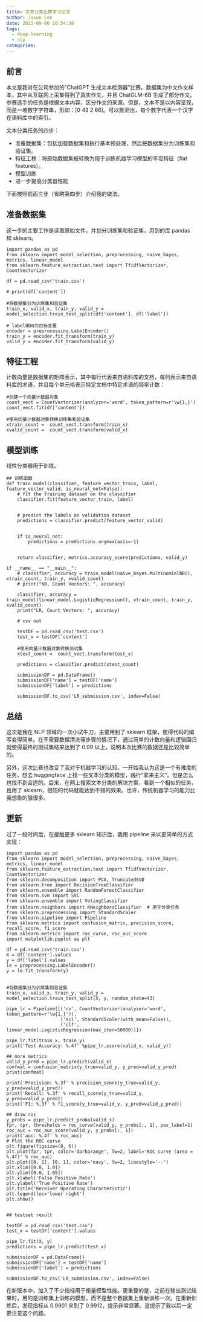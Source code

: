 ```yaml
---
title: 文本分类比赛学习记录
author: Jason Lee
date: 2023-09-06 10:54:38
tags:
  - deep-learning
  - nlp
categories:
---
```


## 前言

本文是我对在公司参加的“ChatGPT 生成文本检测器”比赛。数据集为中文作文样本，其中从互联网上采集得到了真实作文，并且 ChatGLM-6B 生成了部分作文。参赛选手的任务是根据文本内容，区分作文的来源。但是，文本不是以内容呈现，而是一堆数字字符串，形如：[0 43 2 66]。可以推测出，每个数字代表一个汉字在语料库中的索引。

文本分类任务的四步：

- 准备数据集：包括加载数据集和执行基本预处理，然后把数据集分为训练集和验证集。
- 特征工程：将原始数据集被转换为用于训练机器学习模型的平坦特征（flat features）。
- 模型训练
- 进一步提高分类器性能

下面按照前面三步（省略第四步）介绍我的做法。

## 准备数据集

这一步的主要工作是读取原始文件，并划分训练集和验证集，用到的库 pandas 和 sklearn。

```
import pandas as pd
from sklearn import model_selection, preprocessing, naive_bayes, metrics, linear_model
from sklearn.feature_extraction.text import TfidfVectorizer, CountVectorizer

df = pd.read_csv('train.csv')

# print(df['content'])

#将数据集分为训练集和验证集
train_x, valid_x, train_y, valid_y = model_selection.train_test_split(df['content'], df['label'])

# label编码为目标变量
encoder = preprocessing.LabelEncoder()
train_y = encoder.fit_transform(train_y)
valid_y = encoder.fit_transform(valid_y)
```

## 特征工程

计数向量是数据集的矩阵表示，其中每行代表来自语料库的文档，每列表示来自语料库的术语，并且每个单元格表示特定文档中特定术语的频率计数：

```
#创建一个向量计数器对象
count_vect = CountVectorizer(analyzer='word', token_pattern=r'\w{1,}')
count_vect.fit(df['content'])

#使用向量计数器对象转换训练集和验证集
xtrain_count =  count_vect.transform(train_x)
xvalid_count =  count_vect.transform(valid_x)
```

## 模型训练

线性分类器用于训练。

```
## 训练函数
def train_model(classifier, feature_vector_train, label, feature_vector_valid, is_neural_net=False):
    # fit the training dataset on the classifier
    classifier.fit(feature_vector_train, label)


    # predict the labels on validation dataset
    predictions = classifier.predict(feature_vector_valid)


    if is_neural_net:
        predictions = predictions.argmax(axis=-1)


    return classifier, metrics.accuracy_score(predictions, valid_y)

if __name__ == "__main__":
    # classifier, accuracy = train_model(naive_bayes.MultinomialNB(), xtrain_count, train_y, xvalid_count)
    # print("NB, Count Vectors: ", accuracy)

    classifier, accuracy = train_model(linear_model.LogisticRegression(), xtrain_count, train_y, xvalid_count)
    print("LR, Count Vectors: ", accuracy)

    # csv out

    testDF = pd.read_csv('test.csv')
    test_x = testDF['content']

    #使用向量计数器对象转换测试集
    xtest_count =  count_vect.transform(test_x)

    predictions = classifier.predict(xtest_count)

    submissionDF = pd.DataFrame()
    submissionDF['name'] = testDF['name']
    submissionDF['label'] = predictions

    submissionDF.to_csv('LR_submission.csv', index=False)
```

## 总结

这次是我在 NLP 领域的一次小试牛刀，主要用到了 sklearn 框架，使得代码的编写变得简单。在不需要数据清洗等步骤的情况下，通过简单的计数向量和逻辑回归就使得最终的测试集结果达到了 0.99 以上，说明本次比赛的数据还是比较简单的。

另外，这次比赛也改变了我对于机器学习的认知。一开始我认为这是一个有难度的任务，想去 huggingface 上找一些文本分类的模型，践行“拿来主义”。但是怎么也找不到合适的。后来，在网上搜索文本分类的解决方案，看到一个相似的任务，且用了 sklearn，很短的代码就能达到不错的效果。也许，传统机器学习的能力比我想象的强很多。

## 更新

过了一段时间后，在接触更多 sklearn 知识后，我用 pipeline 来以更简单的方式实现：

```
import pandas as pd
from sklearn import model_selection, preprocessing, naive_bayes, metrics, linear_model
from sklearn.feature_extraction.text import TfidfVectorizer, CountVectorizer
from sklearn.decomposition import PCA, TruncatedSVD
from sklearn.tree import DecisionTreeClassifier
from sklearn.ensemble import RandomForestClassifier
from sklearn.svm import SVC
from sklearn.ensemble import VotingClassifier
from sklearn.neighbors import KNeighborsClassifier  # 用于分类任务
from sklearn.preprocessing import StandardScaler
from sklearn.pipeline import Pipeline
from sklearn.metrics import confusion_matrix, precision_score, recall_score, f1_score
from sklearn.metrics import roc_curve, roc_auc_score
import matplotlib.pyplot as plt

df = pd.read_csv('train.csv')
X = df['content'].values
y = df['label'].values
le = preprocessing.LabelEncoder()
y = le.fit_transform(y)


#将数据集分为训练集和验证集
train_x, valid_x, train_y, valid_y = model_selection.train_test_split(X, y, random_state=43)

pipe_lr = Pipeline([('cv', CountVectorizer(analyzer='word', token_pattern=r'\w{1,}')),
                    ('scl', StandardScaler(with_mean=False)),
                    ('clf', linear_model.LogisticRegression(max_iter=50000))])

pipe_lr.fit(train_x, train_y)
print('Test Accuracy: %.4f' %pipe_lr.score(valid_x, valid_y))

## more metrics
valid_y_pred = pipe_lr.predict(valid_x)
confmat = confusion_matrix(y_true=valid_y, y_pred=valid_y_pred)
print(confmat)

print('Precision: %.3f' % precision_score(y_true=valid_y, y_pred=valid_y_pred))
print('Recall: %.3f' % recall_score(y_true=valid_y, y_pred=valid_y_pred))
print('F1: %.3f' % f1_score(y_true=valid_y, y_pred=valid_y_pred))

## draw roc
y_probs = pipe_lr.predict_proba(valid_x)
fpr, tpr, thresholds = roc_curve(valid_y, y_probs[:, 1], pos_label=1)
roc_auc = roc_auc_score(valid_y, y_probs[:, 1])
print('auc: %.4f' % roc_auc)
# Plot the ROC curve
plt.figure(figsize=(8, 6))
plt.plot(fpr, tpr, color='darkorange', lw=2, label='ROC curve (area = %.4f)' % roc_auc)
plt.plot([0, 1], [0, 1], color='navy', lw=2, linestyle='--')
plt.xlim([0.0, 1.0])
plt.ylim([0.0, 1.05])
plt.xlabel('False Positive Rate')
plt.ylabel('True Positive Rate')
plt.title('Receiver Operating Characteristic')
plt.legend(loc='lower right')
plt.show()


## testset result

testDF = pd.read_csv('test.csv')
test_x = testDF['content'].values

pipe_lr.fit(X, y)
predictions = pipe_lr.predict(test_x)

submissionDF = pd.DataFrame()
submissionDF['name'] = testDF['name']
submissionDF['label'] = predictions

submissionDF.to_csv('LR_submission.csv', index=False)
```

在新版本中，加入了不少指标用于衡量模型性能。更重要的是，之前在输出测试结果时，用的是训练集上训练的模型，而不是整个数据集上重新训练一次。在重新训练后，发现指标从 0.9901 来到了 0.9912，提示非常显著。这提示了我以后一定要注意这个问题。
